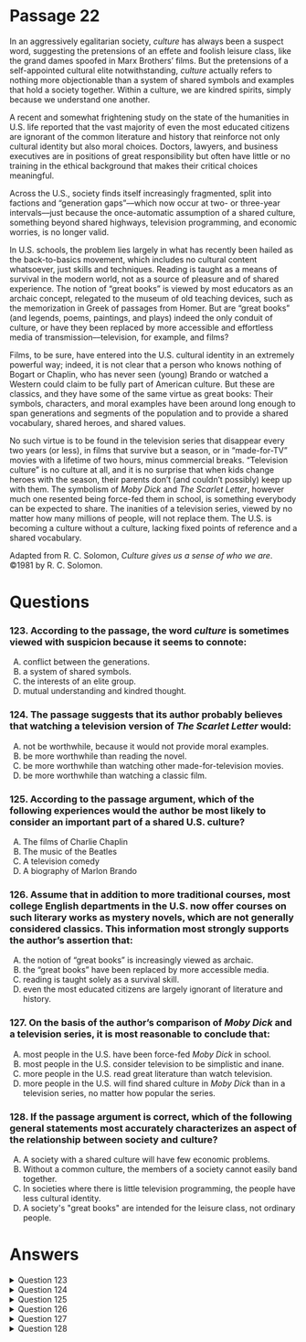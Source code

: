 # Passage 22
In an aggressively egalitarian society, _culture_ has always been a suspect word, suggesting the pretensions of an effete and foolish leisure class, like the grand dames spoofed in Marx Brothers’ films. But the pretensions of a self-appointed cultural elite notwithstanding, _culture_ actually refers to nothing more objectionable than a system of shared symbols and examples that hold a society together. Within a culture, we are kindred spirits, simply because we understand one another.

A recent and somewhat frightening study on the state of the humanities in U.S. life reported that the vast majority of even the most educated citizens are ignorant of the common literature and history that reinforce not only cultural identity but also moral choices. Doctors, lawyers, and business executives are in positions of great responsibility but often have little or no training in the ethical background that makes their critical choices meaningful.

Across the U.S., society finds itself increasingly fragmented, split into factions and “generation gaps”––which now occur at two- or three-year intervals––just because the once-automatic assumption of a shared culture, something beyond shared highways, television programming, and economic worries, is no longer valid.

In U.S. schools, the problem lies largely in what has recently been hailed as the back-to-basics movement, which includes no cultural content whatsoever, just skills and techniques. Reading is taught as a means of survival in the modern world, not as a source of pleasure and of shared experience. The notion of “great books” is viewed by most educators as an archaic concept, relegated to the museum of old teaching devices, such as the memorization in Greek of passages from Homer. But are “great books” (and legends, poems, paintings, and plays) indeed the only conduit of culture, or have they been replaced by more accessible and effortless media of transmission––television, for example, and films?

Films, to be sure, have entered into the U.S. cultural identity in an extremely powerful way; indeed, it is not clear that a person who knows nothing of Bogart or Chaplin, who has never seen (young) Brando or watched a Western could claim to be fully part of American culture. But these are classics, and they have some of the same virtue as great books: Their symbols, characters, and moral examples have been around long enough to span generations and segments of the population and to provide a shared vocabulary, shared heroes, and shared values.

No such virtue is to be found in the television series that disappear every two years (or less), in films that survive but a season, or in “made-for-TV” movies with a lifetime of two hours, minus commercial breaks. “Television culture” is no culture at all, and it is no surprise that when kids change heroes with the season, their parents don’t (and couldn’t possibly) keep up with them. The symbolism of _Moby Dick_ and _The Scarlet Letter_, however much one resented being force-fed them in school, is something everybody can be expected to share. The inanities of a television series, viewed by no matter how many millions of people, will not replace them. The U.S. is becoming a culture without a culture, lacking fixed points of reference and a shared vocabulary.

Adapted from R. C. Solomon, _Culture gives us a sense of who we are_. ©1981 by R. C. Solomon.

# Questions
### 123. According to the passage, the word _culture_ is sometimes viewed with suspicion because it seems to connote:
<ol type="A">
  <li>conflict between the generations.</li>
  <li>a system of shared symbols.</li>
  <li>the interests of an elite group.</li>
  <li>mutual understanding and kindred thought.</li>
</ol>

### 124. The passage suggests that its author probably believes that watching a television version of _The Scarlet Letter_ would:
<ol type="A">
  <li>not be worthwhile, because it would not provide moral examples.</li>
  <li>be more worthwhile than reading the novel.</li>
  <li>be more worthwhile than watching other made-for-television movies.</li>
  <li>be more worthwhile than watching a classic film.</li>
</ol>

### 125. According to the passage argument, which of the following experiences would the author be most likely to consider an important part of a shared U.S. culture?
<ol type="A">
  <li>The films of Charlie Chaplin</li>
  <li>The music of the Beatles</li>
  <li>A television comedy</li>
  <li>A biography of Marlon Brando</li>
</ol>

### 126. Assume that in addition to more traditional courses, most college English departments in the U.S. now offer courses on such literary works as mystery novels, which are not generally considered classics. This information most strongly supports the author’s assertion that:
<ol type="A">
  <li>the notion of “great books” is increasingly viewed as archaic.</li>
  <li>the “great books” have been replaced by more accessible media.</li>
  <li>reading is taught solely as a survival skill.</li>
  <li>even the most educated citizens are largely ignorant of literature and history.</li>
</ol>

### 127. On the basis of the author’s comparison of _Moby Dick_ and a television series, it is most reasonable to conclude that:
<ol type="A">
  <li>most people in the U.S. have been force-fed <i>Moby Dick</i> in school.</li>
  <li>most people in the U.S. consider television to be simplistic and inane.</li>
  <li>more people in the U.S. read great literature than watch television.</li>
  <li>more people in the U.S. will find shared culture in <i>Moby Dick</i> than in a television series, no matter how popular the series.</li>
</ol>

### 128. If the passage argument is correct, which of the following general statements most accurately characterizes an aspect of the relationship between society and culture?
<ol type="A">
  <li>A society with a shared culture will have few economic problems.</li>
  <li>Without a common culture, the members of a society cannot easily band together.</li>
  <li>In societies where there is little television programming, the people have less cultural identity.</li>
  <li>A society's "great books" are intended for the leisure class, not ordinary people.</li>
</ol>

# Answers
<details>
  <summary>Question 123</summary>
  <b>The solution is C</b>: the interests of an elite group.

  <br><br>
  <b>Item Rationale:</b><br>
  This is a Comprehension question because it asks you to identify the meaning (and negative connotation) of a term in the context of its use in the passage. This is a fairly straightforward comprehension question because the language used in the answer is essentially a paraphrase of the author’s language.
  
  <br><br>
  <b>Option Rationale:</b><br>
  Option A: conflict between the generations.
<br>
Incorrect. Although the author mentions "generation gaps" (paragraph 3) and implies, perhaps, that there may therefore be conflict between the generations, there is no relationship between these ideas and that of regarding culture with suspicion.
<br><br>
Option B: a system of shared symbols.
<br>
  Incorrect. Although the author defines <i>culture</i> as "a system of shared symbols" (first paragraph), he or she does not indicate that this is why it is sometimes viewed with suspicion. On the contrary, the author says that "<i>culture</i> actually refers to <i>nothing more objectionable than</i> a system of shared symbols…" (first paragraph).
<br><br>
Option C: the interests of an elite group.
<br>
  Correct. The author describes a popular understanding of <i>culture</i> in the first sentence of the opening paragraph, as well as describing the negative associations it carries: "In an aggressively egalitarian society, culture has always been a suspect word, suggesting the pretensions of an effete and foolish leisure class." This option is correct because it conveys that same understanding.
<br><br>
Option D: mutual understanding and kindred thought.
<br>
Incorrect. Although the author does indicate that "Within a culture, we are kindred spirits, simply because we understand one another" (first paragraph), there is no indication that this is cause for suspicion.

</details>

<details>
  <summary>Question 124</summary>
  <b>The solution is C </b>: be more worthwhile than watching other made-for-television movies.

  <br><br>
  <b>Item Rationale:</b><br>
  This is a Reasoning Beyond the Text question because it presents a scenario that is not described in the passage and asks you to apply your knowledge of the author’s argument to that hypothetical scenario.
  
  <br><br>
  <b>Option Rationale:</b><br>
  Option A: not be worthwhile, because it would not provide moral examples.
<br>
  Incorrect. The only aspect of <i>The Scarlet Letter</i> mentioned by the author is that its symbolism is "something everybody can be expected to share" (final paragraph). Furthermore, the previous paragraph, with its reference to classics containing moral examples, suggests that <i>The Scarlet Letter would</i> provide moral examples.
<br><br>
Option B: be more worthwhile than reading the novel.
<br>
Incorrect. Although the author does equate films with books in terms of their virtues (paragraph 5), no case is made for such an equation between television versions and books, let alone for the superiority of television versions over books. In fact, in the final paragraph, the author writes dismissively: “Television culture is no culture at all.”
<br><br>
Option C: be more worthwhile than watching other made-for-television movies.
<br>
Correct. The author says that "No such virtue [referring to the "provision of a shared vocabulary, shared heroes, and shared values"] is to be found in … made-for-TV' movies" (final paragraph), but goes on to say that "The symbolism of … <i>The Scarlet Letter</i> … is something everybody can be expected to share." This option is correct because one can thus surmise that the author would believe that watching a television version of <i>The Scarlet Letter</i> would be more worthwhile than watching other made-for-television movies.
<br><br>
Option D: be more worthwhile than watching a classic film.
<br>
Incorrect. To the contrary, the author attributes some value to films: “Films, to be sure, have entered into the U.S. cultural identity in an extremely powerful way” (paragraph 5). Of television, however, the author writes: “television culture is no culture at all” (final paragraph).

</details>

<details>
  <summary>Question 125</summary>
  <b>The solution is A</b>: The films of Charlie Chaplin

  <br><br>
  <b>Item Rationale:</b><br>
  This is a Reasoning Within the Text question because it asks you to evaluate the author’s perspective or point of view about different cultural figures mentioned in the passage. To answer the question, you need to be able to assess from the mentions of the cultural figures how the author views each of them.
  
  <br><br>
  <b>Option Rationale:</b><br>
  Option A: The films of Charlie Chaplin
<br>
Correct. The author says "it is not clear that a person who knows nothing of … Chaplin … could claim to be fully part of American culture" (paragraph 5); this clearly indicates the author’s belief that Chaplin occupies an important place in a “shared” American culture.
<br><br>
Option B: The music of the Beatles
<br>
Incorrect. Although it is plausible that culture as the author describes it could include music, the author never refers to music as a central cultural form. Further, the author does not mention the Beatles, and there is thus no passage support for consideration of the Beatles as among the classics, given the author's definition of classics: "Their symbols, characters, and moral examples have been around long enough to span generations and segments of the population and to provide a shared vocabulary, shared heroes, and shared values” (paragraph 5).
<br><br>
Option C: A television comedy
<br>
Incorrect. The author clearly states that he does not consider television as an important part of “shared U.S. culture: "'Television culture' is no culture at all …" (final paragraph).
<br><br>
Option D: A biography of Marlon Brando
<br>
Incorrect. The author considers "great books" (paragraph 4) and at least one Brando film (paragraph 5) to be an important part of a shared U.S. culture, but there is no indication that he or she would think that a biography of Marlon Brando would be a great book.

</details>

<details>
  <summary>Question 126</summary>
  <b>The solution is A</b>: the notion of “great books” is increasingly viewed as archaic.

  <br><br>
  <b>Item Rationale:</b><br>
  This is a Reasoning Beyond the Text question because it presents a hypothetical scenario not mentioned in the passage, then asks what effect that scenario would have on passage claims. This question thus asks you to incorporate or integrate additional information back into the passage, to assess the effect of such information on the passage.
  
  <br><br>
  <b>Option Rationale:</b><br>
  Option A: the notion of “great books” is increasingly viewed as archaic.
<br>
Correct. In praising classic films, the author also describes the virtues of “great books": " Their symbols, characters, and moral examples have been around long enough to span generations and segments of the population and to provide a shared vocabulary, shared heroes, and shared values" (paragraph 5). Accordingly, mystery novels, "which are not generally considered classics," would not be "great books"; so if books that are not "great books" are now studied in college English courses, that would strongly support the author's assertion that the notion of "great books" is increasingly viewed as archaic.
<br><br>
Option B: the “great books” have been replaced by more accessible media.
<br>
Incorrect. The author identifies television and film as "more accessible … media" (paragraph 4); there is no particular reason to assume that mystery novels would also fall into that category.
<br><br>
Option C: reading is taught solely as a survival skill.
<br>
Incorrect. Given the context in which this phrase appears ("Reading is taught as a means of survival <i>in the modern world</i>" - paragraph 4), it is unlikely the mentioned mystery novels are being taught "as a survival skill" (that is, as a matter of literacy to negotiate daily living).
<br><br>
Option D: even the most educated citizens are largely ignorant of literature and history.
<br>
Incorrect. Just because such courses are offered, this does not necessarily mean other courses that teach the literature and history the author values are not offered.

</details>

<details>
  <summary>Question 127</summary>
  <b>The solution is D</b>: more people in the U.S. will find shared culture in Moby Dick than in a television series, no matter how popular the series.

  <br><br>
  <b>Item Rationale:</b><br>
  This is a Reasoning Within the Text question because it asks you to consider the implications of the author’s use of evidence to assess which conclusions you can reasonably make based on that evidence. Thus, you need to assess the logical relations between a passage claim or discussion and the author’s argument
  
  <br><br>
  <b>Option Rationale:</b><br>
  Option A: most people in the U.S. have been force-fed <i>Moby Dick</i> in school.
<br>
Incorrect. The author simply writes: "however much one resented being force-fed them [the classics, including Moby Dick] in school" (final paragraph)—which does not necessarily mean that <i>most</i> people have been force-fed them. Certainly, plenty of students might have read these books willingly or happily, even if some considered the texts to have been “force[d” on them.
<br><br>
Option B: most people in the U.S. consider television to be simplistic and inane.
<br>
Incorrect. There is no support in the passage for most people believing that statement, even if the author might agree with it.
<br><br>
Option C: more people in the U.S. read great literature than watch television.
<br>
Incorrect. "The inanities of a television series, <i>viewed by no matter how many millions of people</i> …" (final paragraph), along with the earlier mention of] the notion of "great books" becoming archaic implies that more people watch television than read great literature.
<br><br>
  Option D: more people in the U.S. will find shared culture in <i>Moby Dick</i> than in a television series, no matter how popular the series.
<br>
  Correct. The author says "The symbolism of <i>Moby Dick</i> and <i>The Scarlet Letter</i>, however much one resented being force-fed them in school, is something everybody can be expected to share. The inanities of a television series, viewed by no matter how many millions of people, will not replace them. The U.S. is becoming a culture without a culture” (final paragraph). The author clearly believes that what he or she calls the “great books” contribute to a shared culture, and that television cannot provide this.

</details>

<details>
  <summary>Question 128</summary>
  <b>The solution is B</b>: Without a common culture, the members of a society cannot easily band together.

  <br><br>
  <b>Item Rationale:</b><br>
  This is a Reasoning Beyond the Text question because it asks you to apply the passage argument outside the context of the passage—to predict the potential consequences of the argument beyond the immediate circumstances discussed in the passage.
  
  <br><br>
  <b>Option Rationale:</b><br>
  Option A: A society with a shared culture will have few economic problems.
<br>
Incorrect. The author mentions "economic worries" simply as something we share (paragraph 3), but never suggests that a shared culture would mitigate economic challenges.
<br><br>
Option B: Without a common culture, the members of a society cannot easily band together.
<br>
  Correct. The author says "<i>culture</i> actually refers to nothing more objectionable than a system of shared symbols and examples that hold a society together. Within a culture, we are kindred spirits, simply because we understand one another" (first paragraph); these two statements provide support for this option.
<br><br>
Option C: In societies where there is little television programming, the people have less cultural identity.
<br>
Incorrect. This option is incorrect because the final paragraph maintains that television, unlike great books and film classics, does not contribute to cultural identity. The author, then, would not see a dearth of television programming as limiting the potential for shared cultural identity.
<br><br>
Option D: A society's "great books" are intended for the leisure class, not ordinary people.
<br>
Incorrect. The author describes the associations between culture and a “leisure class” as part of the reason that “culture” has been viewed with suspicion in the United States (first paragraph). He views the “great books,” however, as intended for all Americans and as potentially providing a shared cultural identity (final paragraph). The author does not, then, endorse the view that “great” literature is intended primarily for the “leisure class.”

</details>
